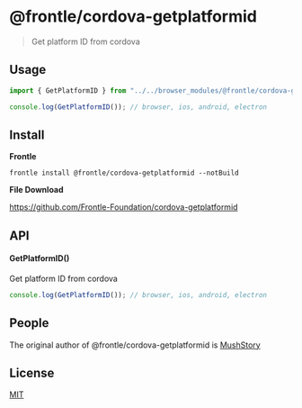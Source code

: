 # @frontle/cordova-getplatformid

> Get platform ID from cordova

## Usage

```javascript
import { GetPlatformID } from "../../browser_modules/@frontle/cordova-getplatformid/index.js";

console.log(GetPlatformID()); // browser, ios, android, electron
```

## Install

**Frontle**

```shell
frontle install @frontle/cordova-getplatformid --notBuild
```

**File Download**

https://github.com/Frontle-Foundation/cordova-getplatformid

## API

#### GetPlatformID()

Get platform ID from cordova

```javascript
console.log(GetPlatformID()); // browser, ios, android, electron
```

## People

The original author of @frontle/cordova-getplatformid is [MushStory](https://github.com/MushStory)

## License

[MIT](LICENSE)
